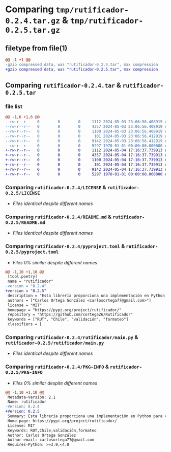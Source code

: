 # Comparing `tmp/rutificador-0.2.4.tar.gz` & `tmp/rutificador-0.2.5.tar.gz`

## filetype from file(1)

```diff
@@ -1 +1 @@
-gzip compressed data, was "rutificador-0.2.4.tar", max compression
+gzip compressed data, was "rutificador-0.2.5.tar", max compression
```

## Comparing `rutificador-0.2.4.tar` & `rutificador-0.2.5.tar`

### file list

```diff
@@ -1,6 +1,6 @@
--rw-r--r--   0        0        0     1112 2024-05-03 23:06:56.408919 rutificador-0.2.4/LICENSE
--rw-r--r--   0        0        0     4357 2024-05-03 23:06:56.408919 rutificador-0.2.4/README.md
--rw-r--r--   0        0        0     1100 2024-05-03 23:06:56.408919 rutificador-0.2.4/pyproject.toml
--rw-r--r--   0        0        0      101 2024-05-03 23:06:56.412919 rutificador-0.2.4/rutificador/__init__.py
--rw-r--r--   0        0        0     9142 2024-05-03 23:06:56.412919 rutificador-0.2.4/rutificador/main.py
--rw-r--r--   0        0        0     5297 1970-01-01 00:00:00.000000 rutificador-0.2.4/PKG-INFO
+-rw-r--r--   0        0        0     1112 2024-05-04 17:16:37.739913 rutificador-0.2.5/LICENSE
+-rw-r--r--   0        0        0     4357 2024-05-04 17:16:37.739913 rutificador-0.2.5/README.md
+-rw-r--r--   0        0        0     1100 2024-05-04 17:16:37.739913 rutificador-0.2.5/pyproject.toml
+-rw-r--r--   0        0        0      101 2024-05-04 17:16:37.739913 rutificador-0.2.5/rutificador/__init__.py
+-rw-r--r--   0        0        0     9142 2024-05-04 17:16:37.739913 rutificador-0.2.5/rutificador/main.py
+-rw-r--r--   0        0        0     5297 1970-01-01 00:00:00.000000 rutificador-0.2.5/PKG-INFO
```

### Comparing `rutificador-0.2.4/LICENSE` & `rutificador-0.2.5/LICENSE`

 * *Files identical despite different names*

### Comparing `rutificador-0.2.4/README.md` & `rutificador-0.2.5/README.md`

 * *Files identical despite different names*

### Comparing `rutificador-0.2.4/pyproject.toml` & `rutificador-0.2.5/pyproject.toml`

 * *Files 0% similar despite different names*

```diff
@@ -1,10 +1,10 @@
 [tool.poetry]
 name = "rutificador"
-version = "0.2.4"
+version = "0.2.5"
 description = "Esta librería proporciona una implementación en Python para validar y formatear el Rol Único Tributario (RUT) utilizado en Chile."
 authors = ["Carlos Ortega González <carlosortega77@gmail.com>"]
 license = "MIT"
 homepage = "https://pypi.org/project/rutificador/"
 repository = "https://github.com/cortega26/Rutificador"
 keywords = ["RUT", "Chile", "validación", "formateo"]
 classifiers = [
```

### Comparing `rutificador-0.2.4/rutificador/main.py` & `rutificador-0.2.5/rutificador/main.py`

 * *Files identical despite different names*

### Comparing `rutificador-0.2.4/PKG-INFO` & `rutificador-0.2.5/PKG-INFO`

 * *Files 0% similar despite different names*

```diff
@@ -1,10 +1,10 @@
 Metadata-Version: 2.1
 Name: rutificador
-Version: 0.2.4
+Version: 0.2.5
 Summary: Esta librería proporciona una implementación en Python para validar y formatear el Rol Único Tributario (RUT) utilizado en Chile.
 Home-page: https://pypi.org/project/rutificador/
 License: MIT
 Keywords: RUT,Chile,validación,formateo
 Author: Carlos Ortega González
 Author-email: carlosortega77@gmail.com
 Requires-Python: >=3.9,<4.0
```

